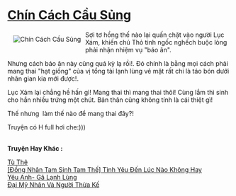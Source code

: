 <a href="https://utruyen.com/chin-cach-cau-sung/21847/" title="Chín Cách Cầu Sủng"><h1>Chín Cách Cầu Sủng</h1></a><div style="display:table"><img align="right" style="float: left; padding: 10px;" src="https://utruyen.com/images/story/200x260/chin-cach-cau-sung.jpg" alt="Chín Cách Cầu Sủng">Sợi tơ hồng thế nào lại quấn chặt vào người Lục Xám, khiến chú Thỏ tinh ngốc nghếch buộc lòng phải nhận nhiệm vụ "báo ân". <p></p>Nhưng cách báo ân này cũng quá kỳ lạ rồi!. Đó chính là bằng mọi cách phải mang thai "hạt giống" của vị tổng tài lạnh lùng vẻ mặt rất chi là táo bón dưới nhân gian kia mới được!. <p></p>Lục Xám lại chẳng hề hấn gì! Mang thai thì mang thai thôi! Cùng lắm thì sinh cho hắn nhiều trứng một chút. Bản thân cũng không tính là cái thiệt gì!<p></p>Thế nhưng  làm thế nào để mang thai đây?!<p></p>Truyện có H full hơi che:)))</div><p><br><b>Truyện Hay Khác :</b></p><a href="https://utruyen.com/tu-the/21930/" alt="Tù Thê">Tù Thê</a><br/><a href="https://github.com/quanluxury/ngontinhhot/tree/master/truyenhay/19427/" alt="[Đồng Nhân Tam Sinh Tam Thế] Tình Yêu Đến Lúc Nào Không Hay">[Đồng Nhân Tam Sinh Tam Thế] Tình Yêu Đến Lúc Nào Không Hay</a><br/><a href="https://github.com/quanluxury/ngontinhhot/tree/master/truyenhay/19516/" alt="Yêu Anh- Gã Lạnh Lùng">Yêu Anh- Gã Lạnh Lùng</a><br/><a href="https://dammyh.wordpress.com/2019/11/07/dai-my-nhan-va-nguoi-thua-ke/" alt="Đại Mỹ Nhân Và Người Thừa Kế">Đại Mỹ Nhân Và Người Thừa Kế</a><br/>